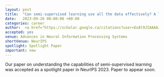 ```yaml
---
layout: post
title:  "Can semi-supervised learning use all the data effectively? A lower bound perspective"
date:   2023-09-26 00:00:00 +00:00
categories: career
author:  <a href="https://scholar.google.ca/citations?user=Eo8l9JIAAAAJ&hl=en"> Gizem Yüce* </a>, <a href="https://alex-tifrea.github.io/"> Alexandru Țifrea </a>, <strong> Amartya Sanyal </strong>, <a href="https://sml.inf.ethz.ch/group/fannyy/"> Fanny Yang</a>
accepted: yes
venue: Advances in Neural Information Processing Systems 
shortVenue: NeurIPS
spotlight: Spotlight Paper
important: new
---
```

Our paper on understanding the capabilities of semi-supervised
learning was accepted as a spotlight paper in NeurIPS 2023. Paper to
appear soon.